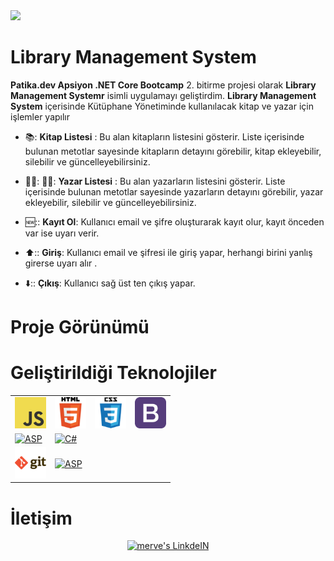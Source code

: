 <img src="https://github.com/merve611/LibraryManagementSystem/main/images/book1.gif?raw=true"/>

<h1>Library Management System</h1>

**Patika.dev Apsiyon .NET Core Bootcamp** 2. bitirme projesi olarak **Library Management Systemr** isimli uygulamayı geliştirdim.  **Library Management System** içerisinde Kütüphane Yönetiminde kullanılacak kitap ve yazar için işlemler yapılır

* 📚: **Kitap Listesi** : Bu alan kitapların listesini gösterir. Liste içerisinde bulunan metotlar sayesinde kitapların detayını görebilir, kitap ekleyebilir, silebilir ve güncelleyebilirsiniz.

* 🙇‍♂️: 🙇‍♀️: **Yazar Listesi** : Bu alan yazarların listesini gösterir. Liste içerisinde bulunan metotlar sayesinde yazarların detayını görebilir, yazar ekleyebilir, silebilir ve güncelleyebilirsiniz. 

* 🆕:: **Kayıt Ol**: Kullanıcı email ve şifre oluşturarak kayıt olur, kayıt önceden var ise uyarı verir.
* ⬆️:: **Giriş**: Kullanıcı email ve şifresi ile giriş yapar, herhangi birini yanlış girerse uyarı alır .
* ⬇️:: **Çıkış**: Kullanıcı sağ üst ten çıkış yapar.


 <h1 id="built-with">Proje Görünümü</h1>











 <h1 id="built-with">Geliştirildiği Teknolojiler</h1>

<table>
  <tbody>
    <tr>
      <td><a href="#"><img alt="JavaScript" height="50px" src="https://raw.githubusercontent.com/github/explore/80688e429a7d4ef2fca1e82350fe8e3517d3494d/topics/javascript/javascript.png"></a></td>
      <td><a href="#"><img alt="HTML5" title="HTML5" height="50px"                      src="https://raw.githubusercontent.com/github/explore/80688e429a7d4ef2fca1e82350fe8e3517d3494d/topics/html/html.png" /></a></td>
       <td><a href="#"><img alt="CSS3" title="CSS3" height="50px"
                        src="https://raw.githubusercontent.com/github/explore/80688e429a7d4ef2fca1e82350fe8e3517d3494d/topics/css/css.png" /></a>
            </td>
       <td><a href="#"><img alt="Bootstrap" title="Bootstrap" height="50px"
                        src="https://raw.githubusercontent.com/github/explore/80688e429a7d4ef2fca1e82350fe8e3517d3494d/topics/bootstrap/bootstrap.png" /></a>
            </td>
    </tr
    <tr>
      <td><a href="#"><img alt="ASP" title="ASP" height="50px"
                        src="https://www.vectorlogo.zone/logos/dotnet/dotnet-ar21.svg" /></a>
            </td>
      <td><a href="#"><img alt="C#" title="C#" height="50px"
                         /></a>
            </td>
       <td>
            </td>
      <td>
            </td>
    </tr>
    <tr>
       <td><a href="#"><img alt="Git" title="Git" height="50px"
                        src="https://raw.githubusercontent.com/github/explore/80688e429a7d4ef2fca1e82350fe8e3517d3494d/topics/git/git.png" /></a>
            </td>
      <td><a href="#"><img alt="ASP" title="ASP" height="30px"
                        src="https://img.shields.io/badge/-ASP.NET-5C2D91?style=flat&logo=.net&logoColor=white" /></a>
            </td>
       
    
   <tr>
     </td>
      
  </tbody>
</table>


<h1 > İletişim</h1>

<p align="center">
</a>
<a href="https://www.linkedin.com/in/merve-akkoyunlu-2bb1881a8/">
  <img alt="merve's LinkdeIN" width="35px" src="https://image.flaticon.com/icons/png/512/174/174857.png" />
</a>

</p>













